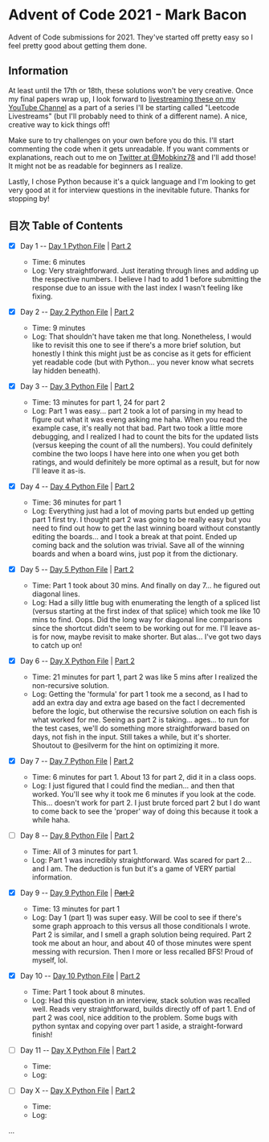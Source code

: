 # Advent of Code 2021 - Mark Bacon

Advent of Code submissions for 2021. They've started off pretty easy so I feel pretty good about getting them done.

## Information

At least until the 17th or 18th, these solutions won't be very creative. Once my final papers wrap up, I look forward to [livestreaming these on my YouTube Channel](https://www.youtube.com/markbacon78) as a part of a series I'll be starting called "Leetcode Livestreams" (but I'll probably need to think of a different name). A nice, creative way to kick things off!

Make sure to try challenges on your own before you do this. I'll start commenting the code when it gets unreadable. If you want comments or explanations, reach out to me on [Twitter at @Mobkinz78](http://www.twitter.com/Mobkinz78) and I'll add those! It might not be as readable for beginners as I realize.

Lastly, I chose Python because it's a quick language and I'm looking to get very good at it for interview questions in the inevitable future. Thanks for stopping by!

## 目次 Table of Contents

- [x] Day 1 -- [Day 1 Python File](Day_1.py) | [Part 2](Day_1-2.py)
  - Time: 6 minutes
  - Log: Very straightforward. Just iterating through lines and adding up the respective numbers. I believe I had to add 1 before submitting the response due to an issue with the last index I wasn't feeling like fixing.

- [x] Day 2 -- [Day 2 Python File](Day_2.py) | [Part 2](Day_2-2.py)
  - Time: 9 minutes
  - Log: That shouldn't have taken me that long. Nonetheless, I would like to revisit this one to see if there's a more brief solution, but honestly I think this might just be as concise as it gets for efficient yet readable code (but with Python... you never know what secrets lay hidden beneath).

- [x] Day 3 -- [Day 3 Python File](Day_3.py) | [Part 2](Day_3-2.py)
  - Time: 13 minutes for part 1, 24 for part 2
  - Log: Part 1 was easy... part 2 took a lot of parsing in my head to figure out what it was eveng asking me haha. When you read the example case, it's really not that bad. Part two took a little more debugging, and I realized I had to count the bits for the updated lists (versus keeping the count of all the numbers). You could definitely combine the two loops I have here into one when you get both ratings, and would definitely be more optimal as a result, but for now I'll leave it as-is.

- [x] Day 4 -- [Day 4 Python File](Day_4.py) | [Part 2](Day_4-2.py)
  - Time: 36 minutes for part 1
  - Log: Everything just had a lot of moving parts but ended up getting part 1 first try. I thought part 2 was going to be really easy but you need to find out how to get the last winning board without constantly editing the boards... and I took a break at that point. Ended up coming back and the solution was trivial. Save all of the winning boards and when a board wins, just pop it from the dictionary.

- [x] Day 5 -- [Day 5 Python File](Day_5.py) | [Part 2](Day_5-2.py)
  - Time: Part 1 took about 30 mins. And finally on day 7... he figured out diagonal lines.
  - Log: Had a silly little bug with enumerating the length of a spliced list (versus starting at the first index of that splice) which took me like 10 mins to find. Oops. Did the long way for diagonal line comparisons since the shortcut didn't seem to be working out for me. I'll leave as-is for now, maybe revisit to make shorter. But alas... I've got two days to catch up on!

- [x] Day 6 -- [Day X Python File](Day_6.py) | [Part 2](Day_6-2.py)
  - Time: 21 minutes for part 1, part 2 was like 5 mins after I realized the non-recursive solution.
  - Log: Getting the 'formula' for part 1 took me a second, as I had to add an extra day and extra age based on the fact I decremented before the logic, but otherwise the recursive solution on each fish is what worked for me. Seeing as part 2 is taking... ages... to run for the test cases, we'll do something more straightforward based on days, not fish in the input. Still takes a while, but it's shorter. Shoutout to @esilverm for the hint on optimizing it more.

- [x] Day 7 -- [Day 7 Python File](Day_7.py) | [Part 2](Day_7-2.py)
  - Time: 6 minutes for part 1. About 13 for part 2, did it in a class oops.
  - Log: I just figured that I could find the median... and then that worked. You'll see why it took me 6 minutes if you look at the code. This... doesn't work for part 2. I just brute forced part 2 but I do want to come back to see the 'proper' way of doing this because it took a while haha.

- [ ] Day 8 -- [Day 8 Python File](Day_8.py) | [Part 2](Day_8-2.py)
  - Time: All of 3 minutes for part 1.
  - Log: Part 1 was incredibly straightforward. Was scared for part 2... and I am. The deduction is fun but it's a game of VERY partial information.

- [x] Day 9 -- [Day 9 Python File](Day_9.py) | ~~[Part 2](Day_9-2.py)~~
  - Time: 13 minutes for part 1
  - Log: Day 1 (part 1) was super easy. Will be cool to see if there's some graph approach to this versus all those conditionals I wrote. Part 2 is similar, and I smell a graph solution being required. Part 2 took me about an hour, and about 40 of those minutes were spent messing with recursion. Then I more or less recalled BFS! Proud of myself, lol.

- [x] Day 10 -- [Day 10 Python File](Day_10.py) | [Part 2](Day_10-2.py)
  - Time: Part 1 took about 8 minutes.
  - Log: Had this question in an interview, stack solution was recalled well. Reads very straightforward, builds directly off of part 1. End of part 2 was cool, nice addition to the problem. Some bugs with python syntax and copying over part 1 aside, a straight-forward finish!

- [ ] Day 11 -- [Day X Python File](Day_X.py) | [Part 2](Day_X-2.py)
  - Time:
  - Log:

- [ ] Day X -- [Day X Python File](Day_X.py) | [Part 2](Day_X-2.py)
  - Time:
  - Log:

...
